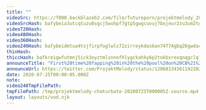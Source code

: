 ```yaml
---
title: ""
videoSrc: https://f000.backblazeb2.com/file/futureporn/projektmelody_2020-07-24_23-57-38.mkv
videoSrcHash: bafybeia3utcqtuzu6sgcj5wuhpf7gtp5gwgcuvuj7bojeur2zu3um2tg6y?filename=projektmelody-chaturbate-20200725T000005Z-source.mp4
video720Hash: 
video480Hash: 
video360Hash: 
video240Hash: bafybeidmtua4tsjfirpfoglwls72zirreykdas6an74f74gbq26gwdac7e?filename=projektmelody-chaturbate-20200725T000005Z-240p.mp4
thinHash: 
thiccHash: bafkreigwfutmnj5ick3oyztmlsnnofhlygckahky6p2tnkbxrexqnqgclq?filename=20200725T000005Z-thicc.jpg
announceTitle: "First%20time%20fapping%20in%20the%20pool%20on%20CB%21%21%20Hope%20it%20makes%20a%20splash%20%28please%20don%27t%20unfollow%29"
announceUrl: https://twitter.com/ProjektMelody/status/1286813436119220225
date: 2020-07-25T00:00:05.000Z
note: 
video240TmpFilePath: 
tmpFilePath: /tmp/projektmelody-chaturbate-20200725T000005Z-source.mp4
layout: layouts/vod.njk
---
```

